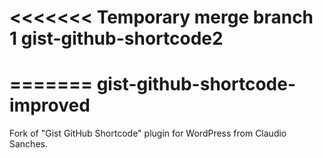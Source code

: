 <<<<<<< Temporary merge branch 1
gist-github-shortcode2
======================
=======
gist-github-shortcode-improved
==============================
Fork of "Gist GitHub Shortcode" plugin for WordPress from Claudio Sanches.
